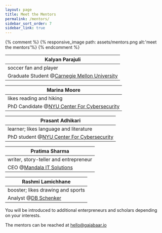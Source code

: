 ```yaml
---
layout: page
title: Meet the Mentors
permalink: /mentors/
sidebar_sort_order: 7
sidebar_link: true
---
```


{% comment %}
{% responsive_image path: assets/mentors.png alt:'meet the mentors'%}
{% endcomment %}

|Kalyan Parajuli
|-----
|soccer fan and player|
|Graduate Student @[Carnegie Mellon University](https://www.cmu.edu)|


|Marina Moore
|-----
|likes reading and hiking|
|PhD Candidate @[NYU Center For Cybersecurity](https://www.nyu.edu/)|

|Prasant Adhikari
|-----
|learner; likes language and literature|
|PhD student @[NYU Center For Cybersecurity](https://www.nyu.edu/)|

|Pratima Sharma
|-----
|writer, story-teller and entrepreneur|
|CEO @[Mandala IT Solutions](https://mandalaitsolutions.com/)|

|Rashmi Lamichhane
|-----
|booster; likes drawing and sports|
|Analyst @[DB Schenker](https://www.dbschenker.com/global)|

You will be introduced to additional enterpreneurs and scholars depending on your interests.

The mentors can be reached at [hello@gajabaar.io](mailto:hello@gajbaar.io)

